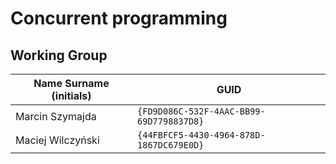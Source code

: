 # Concurrent programming

## Working Group

| Name Surname (initials) | GUID                                     |
| ----------------------- | ---------------------------------------- |
| Marcin Szymajda         | `{FD9D086C-532F-4AAC-BB99-69D7798837D8}` |
| Maciej Wilczyński       | `{44FBFCF5-4430-4964-878D-1867DC679E0D}` |
